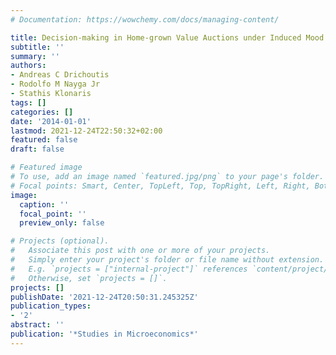 ```yaml
---
# Documentation: https://wowchemy.com/docs/managing-content/

title: Decision-making in Home-grown Value Auctions under Induced Mood States
subtitle: ''
summary: ''
authors:
- Andreas C Drichoutis
- Rodolfo M Nayga Jr
- Stathis Klonaris
tags: []
categories: []
date: '2014-01-01'
lastmod: 2021-12-24T22:50:32+02:00
featured: false
draft: false

# Featured image
# To use, add an image named `featured.jpg/png` to your page's folder.
# Focal points: Smart, Center, TopLeft, Top, TopRight, Left, Right, BottomLeft, Bottom, BottomRight.
image:
  caption: ''
  focal_point: ''
  preview_only: false

# Projects (optional).
#   Associate this post with one or more of your projects.
#   Simply enter your project's folder or file name without extension.
#   E.g. `projects = ["internal-project"]` references `content/project/deep-learning/index.md`.
#   Otherwise, set `projects = []`.
projects: []
publishDate: '2021-12-24T20:50:31.245325Z'
publication_types:
- '2'
abstract: ''
publication: '*Studies in Microeconomics*'
---
```

